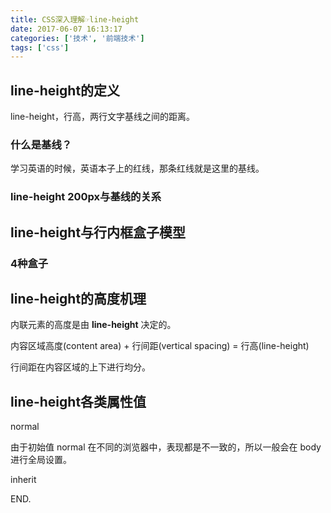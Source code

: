 ```yaml
---
title: CSS深入理解☞line-height
date: 2017-06-07 16:13:17
categories: ['技术', '前端技术']
tags: ['css']
---
```


## line-height的定义

line-height，行高，两行文字基线之间的距离。

### 什么是基线？

学习英语的时候，英语本子上的红线，那条红线就是这里的基线。

### line-height 200px与基线的关系

## line-height与行内框盒子模型

### 4种盒子

## line-height的高度机理

内联元素的高度是由 **line-height** 决定的。

内容区域高度(content area) + 行间距(vertical spacing) = 行高(line-height)

行间距在内容区域的上下进行均分。

## line-height各类属性值

normal

由于初始值 normal 在不同的浏览器中，表现都是不一致的，所以一般会在 body 进行全局设置。

<number>

<length>

<percent>

inherit

END.
